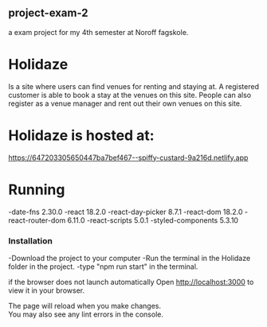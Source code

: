 ## project-exam-2

a exam project for my 4th semester at Noroff fagskole.

# Holidaze

Is a site where users can find venues for renting and staying at.
A registered customer is able to book a stay at the venues on this site.
People can also register as a venue manager and rent out their own venues on this site.

# Holidaze is hosted at:

https://647203305650447ba7bef467--spiffy-custard-9a216d.netlify.app

# Running

-date-fns 2.30.0
-react 18.2.0
-react-day-picker 8.7.1
-react-dom 18.2.0
-react-router-dom 6.11.0
-react-scripts 5.0.1
-styled-components 5.3.10

### Installation

-Download the project to your computer
-Run the terminal in the Holidaze folder in the project.
-type "npm run start" in the terminal.

if the browser does not launch automatically
Open [http://localhost:3000](http://localhost:3000) to view it in your browser.

The page will reload when you make changes.\
You may also see any lint errors in the console.
